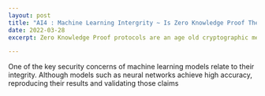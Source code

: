 ```yaml
---
layout: post
title: "AI4 : Machine Learning Intergrity ~ Is Zero Knowledge Proof The Way?"
date: 2022-03-28
excerpt: Zero Knowledge Proof protocols are an age old cryptographic method of allowing a prover to produce a short proof "p" that can convince a verifier 

---
```


One of the key security concerns of machine learning models relate to their integrity. Although models such as neural networks achieve high accuracy, reproducing their results 
and validating those claims 
